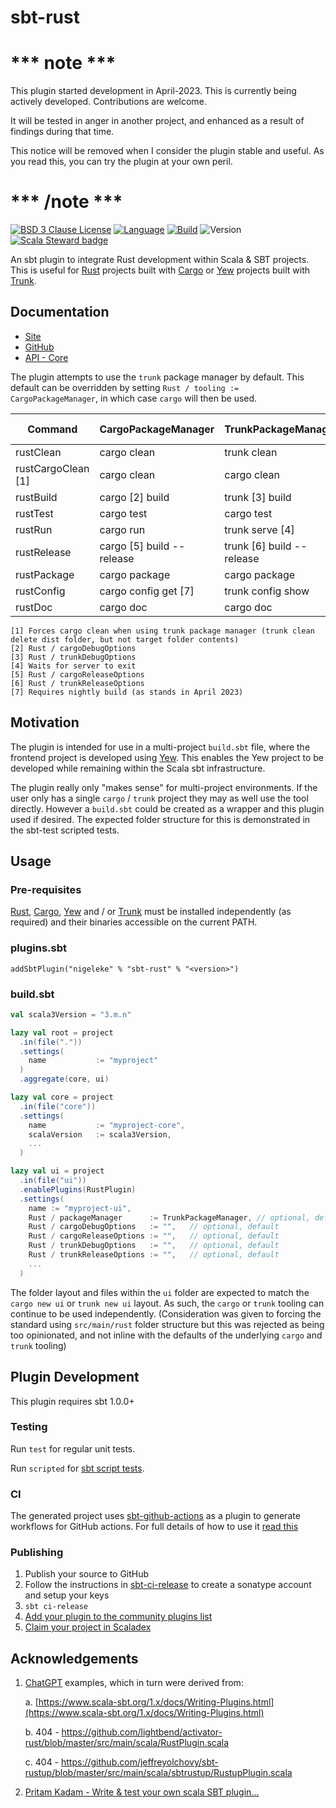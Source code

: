 # sbt-rust

# *** note ***

This plugin started development in April-2023. This is currently being actively developed. Contributions are welcome.

It will be tested in anger in another project, and enhanced as a result of findings during that time.

This notice will be removed when I consider the plugin stable and useful. As you read this, you can try the plugin at
your own peril.

# *** /note ***

[![BSD 3 Clause License](https://img.shields.io/github/license/nigeleke/sbt-rust?style=plastic)](https://github.com/nigeleke/sbt-rust/blob/master/LICENSE)
[![Language](https://img.shields.io/badge/language-Scala-blue.svg?style=plastic)](https://www.scala-lang.org)
[![Build](https://img.shields.io/github/actions/workflow/status/nigeleke/sbt-rust/acceptance.yml?style=plastic)](https://github.com/nigeleke/sbt-rust/actions/workflows/acceptance.yml)
![Version](https://img.shields.io/github/v/tag/nigeleke/sbt-rust?style=plastic)
[![Scala Steward badge](https://img.shields.io/badge/Scala_Steward-helping-blue.svg?style=plastic&logo=data:image/png;base64,iVBORw0KGgoAAAANSUhEUgAAAA4AAAAQCAMAAAARSr4IAAAAVFBMVEUAAACHjojlOy5NWlrKzcYRKjGFjIbp293YycuLa3pYY2LSqql4f3pCUFTgSjNodYRmcXUsPD/NTTbjRS+2jomhgnzNc223cGvZS0HaSD0XLjbaSjElhIr+AAAAAXRSTlMAQObYZgAAAHlJREFUCNdNyosOwyAIhWHAQS1Vt7a77/3fcxxdmv0xwmckutAR1nkm4ggbyEcg/wWmlGLDAA3oL50xi6fk5ffZ3E2E3QfZDCcCN2YtbEWZt+Drc6u6rlqv7Uk0LdKqqr5rk2UCRXOk0vmQKGfc94nOJyQjouF9H/wCc9gECEYfONoAAAAASUVORK5CYII=)](https://scala-steward.org)

An sbt plugin to integrate Rust development within Scala & SBT projects. This is useful for [Rust](https://www.rust-lang.org) projects
built with [Cargo](https://doc.rust-lang.org/cargo/) or [Yew](https://yew.rs/) projects built with [Trunk](https://trunkrs.dev/).

## Documentation

* [Site](https://nigeleke.github.io/sbt-rust)
* [GitHub](https://github.com/nigeleke/sbt-rust)
* [API - Core](https://nigeleke.github.io/sbt-rust/core/api/index.html)

The plugin attempts to use the `trunk` package manager by default. This default can be overridden by
setting `Rust / tooling := CargoPackageManager`, in which case `cargo` will then be used.

| Command            | CargoPackageManager       | TrunkPackageManager       | sbt Command |
|--------------------|---------------------------|---------------------------|-------------|
| rustClean          | cargo clean               | trunk clean               | clean       |
| rustCargoClean [1] | cargo clean               | cargo clean               |             |
| rustBuild          | cargo [2] build           | trunk [3] build           | compile     |
| rustTest           | cargo test                | cargo test                | test        |
| rustRun            | cargo run                 | trunk serve [4]           | run         |
| rustRelease        | cargo [5] build --release | trunk [6] build --release |             |
| rustPackage        | cargo package             | cargo package             | package     |
| rustConfig         | cargo config get [7]      | trunk config show         |             |
| rustDoc            | cargo doc                 | cargo doc                 | doc         |

    [1] Forces cargo clean when using trunk package manager (trunk clean delete dist folder, but not target folder contents)
    [2] Rust / cargoDebugOptions
    [3] Rust / trunkDebugOptions
    [4] Waits for server to exit
    [5] Rust / cargoReleaseOptions
    [6] Rust / trunkReleaseOptions
    [7] Requires nightly build (as stands in April 2023)

## Motivation

The plugin is intended for use in a multi-project `build.sbt` file, where the frontend project is developed using [Yew](https://yew.rs/).
This enables the Yew project to be developed while remaining within the Scala sbt infrastructure.

The plugin really only "makes sense" for multi-project environments. If the user only has a single `cargo` / `trunk`
project they may as well use the tool directly. However a `build.sbt` could be created as a wrapper and this
plugin used if desired. The expected folder structure for this is demonstrated in the sbt-test scripted tests.

## Usage

### Pre-requisites

[Rust](https://www.rust-lang.org), [Cargo](https://doc.rust-lang.org/cargo/), [Yew](https://yew.rs/) and / or
[Trunk](https://trunkrs.dev/) must be installed independently (as required) and their binaries accessible on
the current PATH.

### plugins.sbt

`addSbtPlugin("nigeleke" % "sbt-rust" % "<version>")`

### build.sbt

```sbt
val scala3Version = "3.m.n"

lazy val root = project
  .in(file("."))
  .settings(
    name           := "myproject"
  )
  .aggregate(core, ui)

lazy val core = project
  .in(file("core"))
  .settings(
    name           := "myproject-core",
    scalaVersion   := scala3Version,
    ...
  )

lazy val ui = project
  .in(file("ui"))
  .enablePlugins(RustPlugin)
  .settings(
    name := "myproject-ui",
    Rust / packageManager      := TrunkPackageManager, // optional, default. Allowed CargoPackageManager or TrunkPackageManager
    Rust / cargoDebugOptions   := "",   // optional, default
    Rust / cargoReleaseOptions := "",   // optional, default
    Rust / trunkDebugOptions   := "",   // optional, default
    Rust / trunkReleaseOptions := "",   // optional, default
    ...
  )
```

The folder layout and files within the `ui` folder are expected to match the `cargo new ui` or `trunk new ui`
layout. As such, the `cargo` or `trunk` tooling can continue to be used independently. (Consideration was given
to forcing the standard using `src/main/rust` folder structure but this was rejected as being too opinionated, and
not inline with the defaults of the underlying `cargo` and `trunk` tooling)

## Plugin Development

This plugin requires sbt 1.0.0+

### Testing

Run `test` for regular unit tests.

Run `scripted` for [sbt script tests](http://www.scala-sbt.org/1.x/docs/Testing-sbt-plugins.html).

### CI

The generated project uses [sbt-github-actions](https://github.com/djspiewak/sbt-github-actions) as a plugin
to generate workflows for GitHub actions. For full details of how to use it [read this](https://github.com/djspiewak/sbt-github-actions/blob/main/README.md)

### Publishing

1. Publish your source to GitHub
2. Follow the instructions in [sbt-ci-release](https://github.com/olafurpg/sbt-ci-release/blob/main/readme.md) to create a sonatype account and setup your keys
3. `sbt ci-release`
4. [Add your plugin to the community plugins list](https://github.com/sbt/website#attention-plugin-authors)
5. [Claim your project in Scaladex](https://github.com/scalacenter/scaladex-contrib#claim-your-project)

## Acknowledgements

1. [ChatGPT](https://chat.openai.com/) examples, which in turn were derived from:

   a. [https://www.scala-sbt.org/1.x/docs/Writing-Plugins.html](https://www.scala-sbt.org/1.x/docs/Writing-Plugins.html)
   
   b. 404 - https://github.com/lightbend/activator-rust/blob/master/src/main/scala/RustPlugin.scala

   c. 404 - https://github.com/jeffreyolchovy/sbt-rustup/blob/master/src/main/scala/sbtrustup/RustupPlugin.scala

2. [Pritam Kadam - Write & test your own scala SBT plugin…](https://medium.com/@phkadam2008/write-test-your-own-scala-sbt-plugin-6701b0e36a62)
